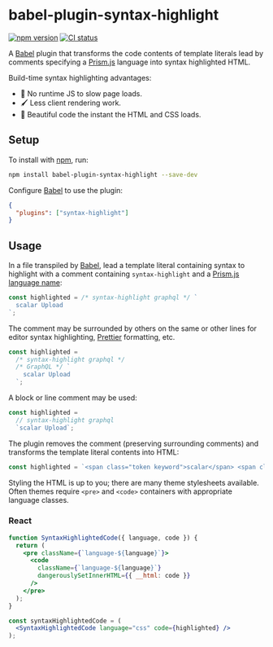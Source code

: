 # babel-plugin-syntax-highlight

[![npm version](https://badgen.net/npm/v/babel-plugin-syntax-highlight)](https://npm.im/babel-plugin-syntax-highlight) [![CI status](https://github.com/jaydenseric/babel-plugin-syntax-highlight/workflows/CI/badge.svg)](https://github.com/jaydenseric/babel-plugin-syntax-highlight/actions)

A [Babel](https://babeljs.io) plugin that transforms the code contents of template literals lead by comments specifying a [Prism.js](https://prismjs.com) language into syntax highlighted HTML.

Build-time syntax highlighting advantages:

- 🚀 No runtime JS to slow page loads.
- 🖌 Less client rendering work.
- 🎨 Beautiful code the instant the HTML and CSS loads.

## Setup

To install with [npm](https://npmjs.com/get-npm), run:

```sh
npm install babel-plugin-syntax-highlight --save-dev
```

Configure [Babel](https://babeljs.io) to use the plugin:

```json
{
  "plugins": ["syntax-highlight"]
}
```

## Usage

In a file transpiled by [Babel](https://babeljs.io), lead a template literal containing syntax to highlight with a comment containing `syntax-highlight` and a [Prism.js language name](https://prismjs.com/#supported-languages):

```js
const highlighted = /* syntax-highlight graphql */ `
  scalar Upload
`;
```

The comment may be surrounded by others on the same or other lines for editor syntax highlighting, [Prettier](https://prettier.io) formatting, etc.

```js
const highlighted =
  /* syntax-highlight graphql */
  /* GraphQL */ `
    scalar Upload
  `;
```

A block or line comment may be used:

```js
const highlighted =
  // syntax-highlight graphql
  `scalar Upload`;
```

The plugin removes the comment (preserving surrounding comments) and transforms the template literal contents into HTML:

```js
const highlighted = `<span class="token keyword">scalar</span> <span class="token class-name">Upload</span>`;
```

Styling the HTML is up to you; there are many theme stylesheets available. Often themes require `<pre>` and `<code>` containers with appropriate language classes.

### React

```jsx
function SyntaxHighlightedCode({ language, code }) {
  return (
    <pre className={`language-${language}`}>
      <code
        className={`language-${language}`}
        dangerouslySetInnerHTML={{ __html: code }}
      />
    </pre>
  );
}
```

```jsx
const syntaxHighlightedCode = (
  <SyntaxHighlightedCode language="css" code={highlighted} />
);
```
